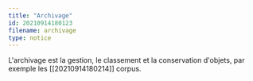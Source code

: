 ```yaml
---
title: "Archivage"
id: 20210914180123
filename: archivage
type: notice
---
```


L'archivage est la gestion, le classement et la conservation d'objets, par exemple les [[20210914180214]] corpus.

